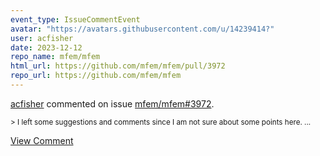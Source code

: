 ```yaml
---
event_type: IssueCommentEvent
avatar: "https://avatars.githubusercontent.com/u/14239414?"
user: acfisher
date: 2023-12-12
repo_name: mfem/mfem
html_url: https://github.com/mfem/mfem/pull/3972
repo_url: https://github.com/mfem/mfem
---
```


<a href='https://github.com/acfisher' target='_blank'>acfisher</a> commented on issue <a href='https://github.com/mfem/mfem/pull/3972' target='_blank'>mfem/mfem#3972</a>.

<small>> I left some suggestions and comments since I am not sure about some points here....</small>

<a href='https://github.com/mfem/mfem/pull/3972' target='_blank'>View Comment</a>
